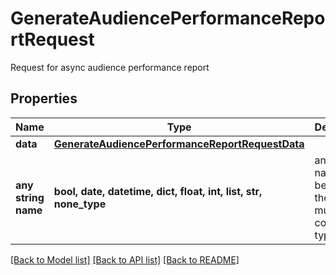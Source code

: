 # GenerateAudiencePerformanceReportRequest

Request for async audience performance report

## Properties
Name | Type | Description | Notes
------------ | ------------- | ------------- | -------------
**data** | [**GenerateAudiencePerformanceReportRequestData**](GenerateAudiencePerformanceReportRequestData.md) |  | 
**any string name** | **bool, date, datetime, dict, float, int, list, str, none_type** | any string name can be used but the value must be the correct type | [optional]

[[Back to Model list]](../README.md#documentation-for-models) [[Back to API list]](../README.md#documentation-for-api-endpoints) [[Back to README]](../README.md)


